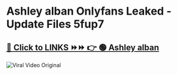 
 # Ashley alban Onlyfans Leaked - Update Files 5fup7

## <h2><a href="https://clipsfans.com/Ashley_alban&ref=git">🔗 Click to LINKS ⏩⏩ 👉 🟢 Ashley alban </a></h2>

<a href="https://clipsfans.com/Ashley_alban&ref=git" rel="nofollow" data-target="animated-image.originalLink"><img src="https://i.ibb.co.com/xMMVF88/686577567.gif" alt="Viral Video Original" style="max-width: 100%; display: inline-block;" data-target="animated-image.originalImage"></a>

